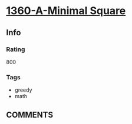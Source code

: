 # [1360-A-Minimal Square](https://codeforces.com/problemset/problem/1360/A)

## Info

### Rating

800

### Tags

- greedy
- math

## __COMMENTS__

> 

